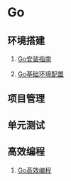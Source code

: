 # Go

## 环境搭建

1. [Go安装指南](https://golang.org/doc/install)

2. [Go基础环境配置](https://learnku.com/go/wikis)

## 项目管理

## 单元测试

## 高效编程

1. [Go高效编程](https://learnku.com/docs/effective-go/2020)
